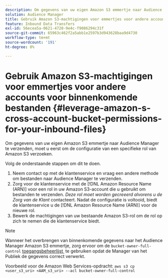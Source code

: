 ```yaml
---
description: Om gegevens van uw eigen Amazon S3 emmertje naar Audience Manager te verzenden, moet u eerst om de configuratie van een specifieke rol van Amazon S3 verzoeken.
solution: Audience Manager
title: Gebruik Amazon S3-machtigingen voor emmertjes voor andere accounts voor binnenkomende bestanden
feature: Inbound Data Transfers
exl-id: 56ecea5a-0621-4720-9e4c-f9086294c31f
source-git-commit: 65963c462f2a5abb1e2597b3d943628baa9d4730
workflow-type: tm+mt
source-wordcount: '191'
ht-degree: 0%

---
```


# Gebruik Amazon S3-machtigingen voor emmertjes voor andere accounts voor binnenkomende bestanden {#leverage-amazon-s-cross-account-bucket-permissions-for-your-inbound-files}

Om gegevens van uw eigen Amazon S3 emmertje naar Audience Manager te verzenden, moet u eerst om de configuratie van een specifieke rol van Amazon S3 verzoeken.

Volg de onderstaande stappen om dit te doen.

1. Neem contact op met de klantenservice en vraag een andere methode om bestanden naar Audience Manager te verzenden.
2. Zorg voor de klantenservice met de [!DNL Amazon Resource Name (ARN)] voor een rol in uw Amazon S3-account die u gebruikt om bestanden te verzenden. _Deze rol moet worden gecreeerd alvorens u de Zorg van de Klant_ contacteert. Nadat de configuratie is voltooid, biedt de klantenservice u de [!DNL Amazon Resource Name (ARN)] voor de nieuwe rol.
3. Bewerk de machtigingen van uw bestaande Amazon S3-rol om de rol op zich te nemen die de klantenservice biedt.

>[!NOTE]
>
>Wanneer het overbrengen van binnenkomende gegevens naar het Audience Manager Amazon S3 emmertje, zorg ervoor om de `bucket-owner-full-control` [&#x200B; toegangsbeheerlijst &#x200B;](https://docs.aws.amazon.com/AmazonS3/latest/userguide/about-object-ownership.html) te gebruiken opdat de Manager van het Publiek de gegevens correct verwerkt.
>
>Voorbeeld voor de Amazon Web Services-opdracht: `aws s3 cp <user_s3_uri> <AAM_s3_uri> --acl bucket-owner-full-control`
